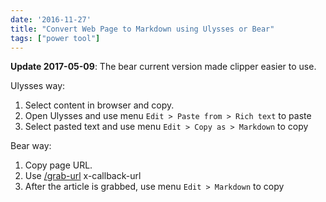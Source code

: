 ```yaml
---
date: '2016-11-27'
title: "Convert Web Page to Markdown using Ulysses or Bear"
tags: ["power tool"]
---
```


**Update 2017-05-09**: The bear current version made clipper easier to use.

Ulysses way:

1. Select content in browser and copy.
2. Open Ulysses and use menu `Edit > Paste from > Rich text` to paste
3. Select pasted text and use menu `Edit > Copy as > Markdown` to copy

Bear way:

1. Copy page URL.
2. Use [/grab-url](http://www.bear-writer.com/x-callback-url/) x-callback-url
3. After the article is grabbed, use menu `Edit > Markdown` to copy
